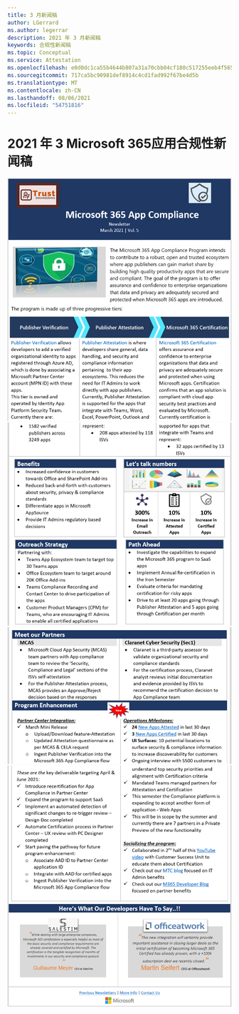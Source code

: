```yaml
---
title: 3 月新闻稿
author: LGerrard
ms.author: legerrar
description: 2021 年 3 月新闻稿
keywords: 合规性新闻稿
ms.topic: Conceptual
ms.service: Attestation
ms.openlocfilehash: e0d0dc1ca55b4644b807a31a70cbb04cf180c517255eeb4f565c18dd6b91582a
ms.sourcegitcommit: 717ca5bc90981def8914c4cd1fad992f67be4d5b
ms.translationtype: MT
ms.contentlocale: zh-CN
ms.lasthandoff: 08/06/2021
ms.locfileid: "54751816"
---
```

# <a name="march-2021-microsoft-365-app-compliance-newsletter"></a>2021 年 3 Microsoft 365应用合规性新闻稿

![3 月 1 ](../media/March1.PNG)
 ![ 日 3 月 2 ](../media/March2.PNG)
 ![ 日 3 月 3 ](../media/March3.PNG)
 ![ 日 4 日](../media/March4.PNG)
